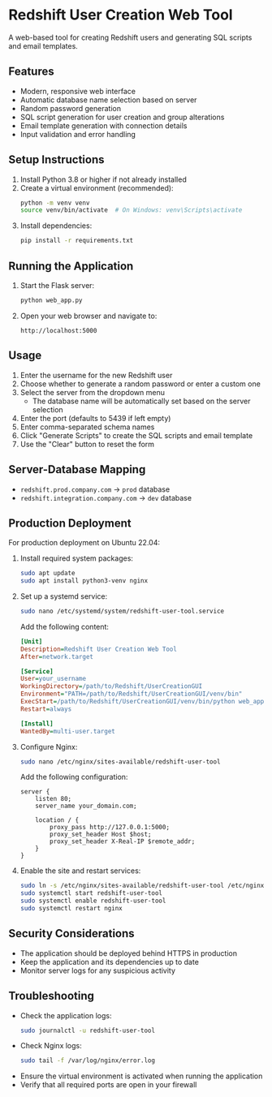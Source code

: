 # Redshift User Creation Web Tool

A web-based tool for creating Redshift users and generating SQL scripts and email templates.

## Features

- Modern, responsive web interface
- Automatic database name selection based on server
- Random password generation
- SQL script generation for user creation and group alterations
- Email template generation with connection details
- Input validation and error handling

## Setup Instructions

1. Install Python 3.8 or higher if not already installed
2. Create a virtual environment (recommended):
   ```bash
   python -m venv venv
   source venv/bin/activate  # On Windows: venv\Scripts\activate
   ```
3. Install dependencies:
   ```bash
   pip install -r requirements.txt
   ```

## Running the Application

1. Start the Flask server:
   ```bash
   python web_app.py
   ```
2. Open your web browser and navigate to:
   ```
   http://localhost:5000
   ```

## Usage

1. Enter the username for the new Redshift user
2. Choose whether to generate a random password or enter a custom one
3. Select the server from the dropdown menu
   - The database name will be automatically set based on the server selection
4. Enter the port (defaults to 5439 if left empty)
5. Enter comma-separated schema names
6. Click "Generate Scripts" to create the SQL scripts and email template
7. Use the "Clear" button to reset the form

## Server-Database Mapping

- `redshift.prod.company.com` → `prod` database
- `redshift.integration.company.com` → `dev` database

## Production Deployment

For production deployment on Ubuntu 22.04:

1. Install required system packages:
   ```bash
   sudo apt update
   sudo apt install python3-venv nginx
   ```

2. Set up a systemd service:
   ```bash
   sudo nano /etc/systemd/system/redshift-user-tool.service
   ```
   Add the following content:
   ```ini
   [Unit]
   Description=Redshift User Creation Web Tool
   After=network.target

   [Service]
   User=your_username
   WorkingDirectory=/path/to/Redshift/UserCreationGUI
   Environment="PATH=/path/to/Redshift/UserCreationGUI/venv/bin"
   ExecStart=/path/to/Redshift/UserCreationGUI/venv/bin/python web_app.py
   Restart=always

   [Install]
   WantedBy=multi-user.target
   ```

3. Configure Nginx:
   ```bash
   sudo nano /etc/nginx/sites-available/redshift-user-tool
   ```
   Add the following configuration:
   ```nginx
   server {
       listen 80;
       server_name your_domain.com;

       location / {
           proxy_pass http://127.0.0.1:5000;
           proxy_set_header Host $host;
           proxy_set_header X-Real-IP $remote_addr;
       }
   }
   ```

4. Enable the site and restart services:
   ```bash
   sudo ln -s /etc/nginx/sites-available/redshift-user-tool /etc/nginx/sites-enabled
   sudo systemctl start redshift-user-tool
   sudo systemctl enable redshift-user-tool
   sudo systemctl restart nginx
   ```

## Security Considerations

- The application should be deployed behind HTTPS in production
- Keep the application and its dependencies up to date
- Monitor server logs for any suspicious activity

## Troubleshooting

- Check the application logs:
  ```bash
  sudo journalctl -u redshift-user-tool
  ```
- Check Nginx logs:
  ```bash
  sudo tail -f /var/log/nginx/error.log
  ```
- Ensure the virtual environment is activated when running the application
- Verify that all required ports are open in your firewall 
